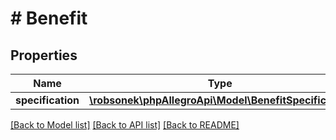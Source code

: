 # # Benefit

## Properties

Name | Type | Description | Notes
------------ | ------------- | ------------- | -------------
**specification** | [**\robsonek\phpAllegroApi\Model\BenefitSpecification**](BenefitSpecification.md) |  |

[[Back to Model list]](../../README.md#models) [[Back to API list]](../../README.md#endpoints) [[Back to README]](../../README.md)
